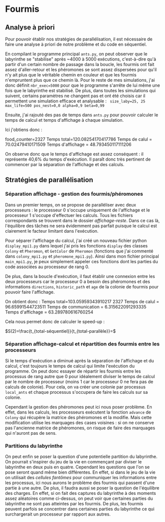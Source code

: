# Fourmis


## Analyse à priori
Pour pouvoir établir nos stratégies de parallélisation, il est nécessaire de faire une analyse à priori de notre problème et du code en séquentiel. 

En compilant le programme principal `ants.py`, on peut observer que le labyrinthe se "stabilise" après ~4000 à 5000 exécutions, c'est-à-dire qu'à partir d'un certain nombre de passage dans la boucle, les fourmis ont fait assez d'aller-retour et les phéromones se sont assez dispersées pour qu'il n'y ait plus que le véritable chemin en couleur et que les fourmis n'empruntent plus que ce chemin là. 
Pour le reste de mes simulations, j'ai donc définit `nbr_exec=5000` pour que le programme s'arrête de lui même une fois que le labyrinthe est stabilisé.
De plus, dans toutes les simulations qui suivent, certains paramètres ne changent pas et ont été choisis car il permettent une simulation efficace et analysable :
`
size_laby=25, 25
max_life=500
pos_nest=0,0
alpha=0,9
beta=0,99`

Ensuite, j'ai rajouté des pas de temps dans `ants.py` pour pouvoir calculer le temps de calcul et temps d'affichage à chaque simulation. 

Ici j'obtiens donc :

food_counter=2327
Temps total=120.08254170417786
Temps de calul = 70.02479410171509
Temps d'affichage = 48.793450117111206

On observe donc que le temps d'affichage est assez conséquent : il représente 40,6% du temps d'exécution. Il paraît donc très pertinent de commencer par la séparation de 
l'affichage et des calculs. 


## Stratégies de parallélisation 

### Séparation affichage - gestion des fourmis/phéromones

Dans un premier temps, on se propose de paralléliser avec deux processeurs : le processeur 0 s'occupe uniquement de l'affichage et le processeur 1 s'occupe d'effectuer les calculs. Tous les fichiers correspondants se trouvent dans le dossier *affichage-reste*.
Dans ce cas là, l'équilibre des tâches ne sera évidemment pas parfait puisque le calcul est clairement le facteur limitant dans l'exécution.

Pour séparer l'affichage du calcul, j'ai créé un nouveau fichier python `display_mpi1.py` dans lequel j'ai pris les fonctions `display` des classes `Colony` et `Pheromon`, et `GetColor` de `Pheromon` (fonctions que j'ai commenté dans `colony_mpi1.py` et `pheromone_mpi1.py`). Ainsi dans mon fichier principal `main_mpi1.py`, je peux simplement appeler ces fonctions dont les parties du code associées au processeur de rang 0.

De plus, dans la boucle d'exécution, il faut établir une connexion entre les deux processeurs car le processeur 0 a besoin des phéromones et des informations `directions`, `historic_path` et `age` de la colonie de fourmis pour pouvoir faire l'affichage. 

On obtient donc : 
Temps total=103.05959343910217
2327
Temps de calul = 96.65991544723511
Temps de communication = 6.315622091293335
Temps d'affichage = 63.289780616760254


Cela nous permet donc de calculer le speed-up :

$S(2)=\frac{t_{total-séquentiel}}{t_{total-parallèle}}=$

### Séparation affichage-calcul et répartition des fourmis entre les processeurs

Si le temps d'exécution a diminué après la séparation de l'affichage et du calcul, c'est toujours le temps de calcul qui limite l'exécution du programme. On peut donc essayer de répartir les fourmis entre les processus de rang autre que 0 pour idéalement diviser le temps de calcul par le nombre de processeur (moins 1 car le processeur 0 ne fera pas de calculs de colonie). Pour cela, on va créer une colonie par processus `local_ants` et chaque processus s'occupera de faire les calculs sur sa colonie. 

Cependant la gestion des phéromones peut ici nous poser problème. En effet, dans les calculs, les processeurs exécutent la fonction `advance` de `Colony` qui récupère la matrice des phéromones et la modifie. Mais cette modification utilise les marquages des cases voisines : si on ne conserve pas l'ancienne matrice de phéromones, on risque de faire des marquages qui n'auront pas de sens. 


### Partitions du labyrinthe
On peut enfin se poser la question d'une potentielle partition du labyrinthe. On pourrait s'inspirer du jeu de la vie en commençant par diviser le labyrinthe en deux puis en quatre. Cependant les questions que l'on se pose seront quand même bien différentes. En effet, si dans le jeu de la vie on utilisait des *cellules fantômes* pour communiquer les informations entre les processus, ici nous aurons le problème des fourmis qui passent d'une partie à une autre. 
De plus, il faudra aussi se poser la question de l'équilibre des charges. En effet, si on fait des captures du labyrinthe à des moments assez aléatoires comme ci-dessus, on peut voir que certaines parties du labyrinthe ne sont pas atteintes par les fourmis. De plus, les fourmis peuvent parfois se concentrer dans certaines parties du labyrinthe ce qui surchargerait un processeur par rapport aux autres. 

















